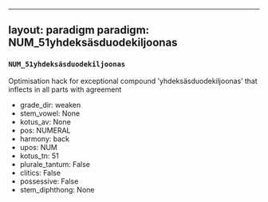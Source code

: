 
---
layout: paradigm
paradigm: NUM_51yhdeksäsduodekiljoonas
---
### ` NUM_51yhdeksäsduodekiljoonas `

Optimisation hack for exceptional compound ’yhdeksäsduodekiljoonas’ that inflects in all parts with agreement
* grade_dir: weaken
* stem_vowel: None
* kotus_av: None
* pos: NUMERAL
* harmony: back
* upos: NUM
* kotus_tn: 51
* plurale_tantum: False
* clitics: False
* possessive: False
* stem_diphthong: None
